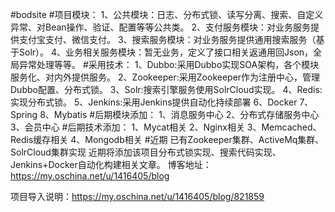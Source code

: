 #bodsite
#项目模块：
	1、公共模块：日志、分布式锁、读写分离、搜索、自定义异常、对Bean操作、验证、配置等等公共类。
	2、支付服务模块：对业务服务提供支付宝支付、微信支付。
	3、搜索服务模块：对业务服务提供通用搜索服务（基于Solr）。
	4、业务相关服务模块：暂无业务，定义了接口相关返通用回Json，全局异常处理等等。
#采用技术：
	1、Dubbo:采用Dubbo实现SOA架构，各个模块服务化、对内外提供服务。
	2、Zookeeper:采用Zookeeper作为注册中心，管理Dubbo配置、分布式锁。
	3、Solr:搜索引擎服务使用SolrCloud实现。
	4、Redis:实现分布式锁。
	5、Jenkins:采用Jenkins提供自动化持续部署
	6、Docker
	7、Spring
	8、Mybatis
#后期模块添加：
	1、消息服务中心
	2、分布式存储服务中心
	3、会员中心
#后期技术添加：
	1、Mycat相关
	2、Nginx相关
	3、Memcached、Redis缓存相关
	4、Mongodb相关
#近期
已有Zookeeper集群、ActiveMq集群、SolrCloud集群实现
近期将添加该项目分布式锁实现、搜索代码实现、Jenkins+Docker自动化构建相关文章。
博客地址：https://my.oschina.net/u/1416405/blog

项目导入说明：https://my.oschina.net/u/1416405/blog/821859
